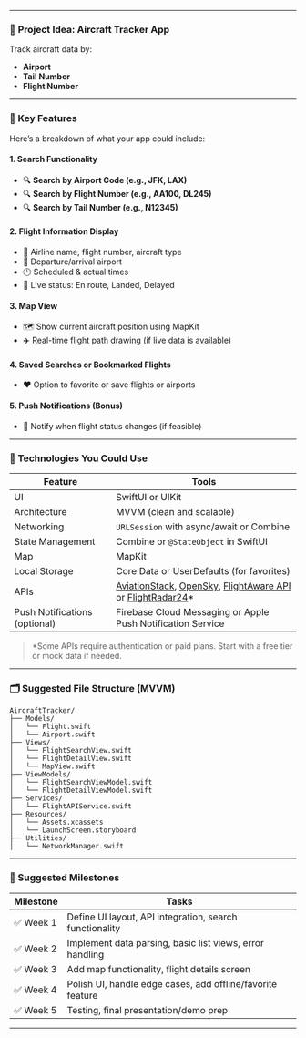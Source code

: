 

---

### 🛫 **Project Idea: Aircraft Tracker App**

Track aircraft data by:

* **Airport**
* **Tail Number**
* **Flight Number**

---

### 📱 Key Features

Here’s a breakdown of what your app could include:

#### 1. **Search Functionality**

* 🔍 **Search by Airport Code (e.g., JFK, LAX)**
* 🔍 **Search by Flight Number (e.g., AA100, DL245)**
* 🔍 **Search by Tail Number (e.g., N12345)**

#### 2. **Flight Information Display**

* 🛫 Airline name, flight number, aircraft type
* 📍 Departure/arrival airport
* 🕒 Scheduled & actual times
* 📡 Live status: En route, Landed, Delayed

#### 3. **Map View**

* 🗺 Show current aircraft position using MapKit
* ✈️ Real-time flight path drawing (if live data is available)

#### 4. **Saved Searches or Bookmarked Flights**

* ❤️ Option to favorite or save flights or airports

#### 5. **Push Notifications (Bonus)**

* 🔔 Notify when flight status changes (if feasible)

---

### 🧱 Technologies You Could Use

| Feature                       | Tools                                                                                                                                                                                  |
| ----------------------------- | -------------------------------------------------------------------------------------------------------------------------------------------------------------------------------------- |
| UI                            | SwiftUI or UIKit                                                                                                                                                                       |
| Architecture                  | MVVM (clean and scalable)                                                                                                                                                              |
| Networking                    | `URLSession` with async/await or Combine                                                                                                                                               |
| State Management              | Combine or `@StateObject` in SwiftUI                                                                                                                                                   |
| Map                           | MapKit                                                                                                                                                                                 |
| Local Storage                 | Core Data or UserDefaults (for favorites)                                                                                                                                              |
| APIs                          | [AviationStack](https://aviationstack.com/), [OpenSky](https://opensky-network.org/), [FlightAware API](https://flightaware.com/) or [FlightRadar24](https://www.flightradar24.com/)\* |
| Push Notifications (optional) | Firebase Cloud Messaging or Apple Push Notification Service                                                                                                                            |

> \*Some APIs require authentication or paid plans. Start with a free tier or mock data if needed.

---

### 🗂 Suggested File Structure (MVVM)

```
AircraftTracker/
├── Models/
│   └── Flight.swift
│   └── Airport.swift
├── Views/
│   └── FlightSearchView.swift
│   └── FlightDetailView.swift
│   └── MapView.swift
├── ViewModels/
│   └── FlightSearchViewModel.swift
│   └── FlightDetailViewModel.swift
├── Services/
│   └── FlightAPIService.swift
├── Resources/
│   └── Assets.xcassets
│   └── LaunchScreen.storyboard
├── Utilities/
│   └── NetworkManager.swift
```

---

### 📌 Suggested Milestones

| Milestone | Tasks                                                      |
| --------- | ---------------------------------------------------------- |
| ✅ Week 1  | Define UI layout, API integration, search functionality    |
| ✅ Week 2  | Implement data parsing, basic list views, error handling   |
| ✅ Week 3  | Add map functionality, flight details screen               |
| ✅ Week 4  | Polish UI, handle edge cases, add offline/favorite feature |
| ✅ Week 5  | Testing, final presentation/demo prep                      |

---

